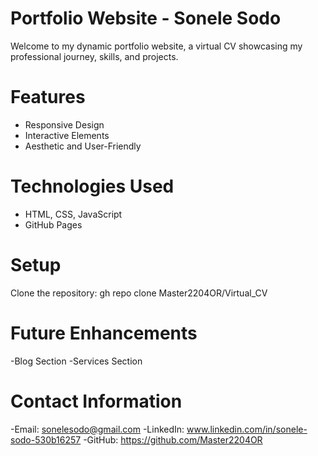 # Portfolio Website - Sonele Sodo

Welcome to my dynamic portfolio website, a virtual CV showcasing my professional journey, skills, and projects.


# Features
- Responsive Design
- Interactive Elements
- Aesthetic and User-Friendly

# Technologies Used
- HTML, CSS, JavaScript
- GitHub Pages

# Setup
 Clone the repository: gh repo clone Master2204OR/Virtual_CV

# Future Enhancements
-Blog Section
-Services Section

# Contact Information
-Email: sonelesodo@gmail.com
-LinkedIn: www.linkedin.com/in/sonele-sodo-530b16257
-GitHub: https://github.com/Master2204OR


